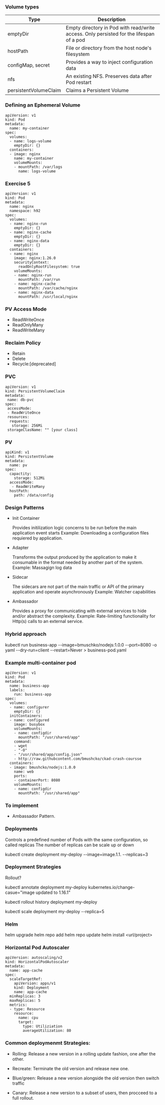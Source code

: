 ###  Volume types

|Type | Description |
| --- | ----------- |
| emptyDir | Empty directory in Pod with read/write access. Only persisted for the lifespan of a pod|
| hostPath | File or directory from the host node's filesystem |
| configMap, secret | Provides a way to inject configuration data |
| nfs | An existing NFS. Preserves data after Pod restart |
| persistentVolumeClaim | Claims a Persistent Volume | 

### Defining an Ephemeral Volume

```
apiVersion: v1
kind: Pod
metadata:
  name: my-container
spec:
  volumes:
  - name: logs-volume
    emptyDir: {}
  containers:
  - image: nginx
    name: my-container
    volumeMounts:
    - mountPath: /var/logs
      name: logs-volume
```


### Exercise 5

```
apiVersion: v1
kind: Pod
metadata:
  name: nginx
  namespace: h92
spec:
  volumes:
  - name: nginx-run
    emptyDir: {}
  - name: nginx-cache
    emptyDir: {}
  - name: nginx-data
    emptyDir: {}
  containers:
  - name: nginx
    image: nginx:1.26.0
    securityContext:
      readOnlyRootFilesystem: true 
    volumeMounts:
    - name: nginx-run
      mountPath: /var/run
    - name: nginx-cache
      mountPath: /var/cache/nginx
    - name: nginx-data
      mountPath: /usr/local/nginx
```
### PV Access Mode

- ReadWriteOnce
- ReadOnlyMany
- ReadWriteMany



### Reclaim Policy

- Retain
- Delete
- Recycle:[deprecated]


### PVC

```
apiVersion: v1
kind: PersistentVolumeClaim
metadata:
 name: db-pvc
spec:
 accessMode:
 - ReadWriteOnce
 resources:
  requests:
   storage: 256Mi
 storageClasName: "" [your class]	

```

### PV

```
apiKind: v1
kind: PersistentVolume
metadata:
  name: pv
spec:
  capactity:
    storage: 512Mi
  accessMode:
   - ReadWriteMany
  hostPath:
    path: /data/config

``` 

### Design Patterns

- Init Container

	Provides initilization logic concerns to be run before the main application event starts
        Example: Downloading a configuration files requiered by application.


- Adapter

	Transforms the output produced by  the application to make it consumable in the format
        needed by another part of the system.
	Example: Massagign log data

- Sidecar

	The sidecars are not part of the main traffic
	or API of the primary application and operate asynchronously 
	Example: Watcher capabilities


- Ambassador

	Provides a proxy for communicating with external services
	to hide and/or abstract the complexity.
	Example: Rate-limiting functionality for Http(s) calls to an external service.


### Hybrid approach

kubectl run business-app --image=bmuschko/nodejs:1.0.0 --port=8080 -o yaml --dry-run=client --restart=Never > business-pod.yaml



### Example multi-container pod

```
apiVersion: v1
kind: Pod
metadata:
  name: business-app
  labels:
    run: business-app
spec:
  volumes:
  - name: configurer
    emptyDir: {}
  initContainers:
  - name: configured
    image: busybox
    volumeMounts:
    - name: configdir
      mountPath: "/usr/shared/app"
    command:
    - wget
    - "-O"
    - "/usr/shared/app/config.json"
    - http://raw.githubcontent.com/bmushcko/ckad-crash-coursse
  containers:
  - image: bmushcko/nodejs:1.0.0
    name: web
    ports:
    - containerPort: 8080
    volumeMounts:
    - name: configdir
      mountPath: "/usr/shared/app"
```

### To implement

- Ambassador Pattern.


### Deployments

Controls a predefined number of Pods with the same configuration, so called replicas
The number of replicas can be scale up or down


kubectl create deployment my-deploy --image=image.1.1. --replicas=3



### Deployment Strategies

Rollout? 

kubectl annotate deployment my-deploy kubernetes.io/change-casue="image updated to 1.16.1"

kubectl rollout history deployment my-deploy

kubectl scale deployment my-deploy --replica=5





### Helm

helm upgrade
helm repo add
helm repo update
helm install <release> <url/project>


### Horizontal Pod Autoscaler

```
apiVersion: autoscaling/v2
kind: HorizontalPodAutoscaler
metadata:
  name: app-cache
spec:
  scaleTargetRef:
    apiVersion: apps/v1
    kind: Deployment
    name: app-cache
  minReplicas: 3
  maxReplicas: 5
  metrics:
  - type: Resource
    resource:
      name: cpu
      target:
        type: Utiliziation
        averageUtilization: 80

```

### Common deploymenmt Strategies:

- Rolling: Release a new version in a rolling update fashion, one after the other.


- Recreate: Terminate the old version and release new one.


- Blue/green: Release a new version alongside the old version then switch traffic


- Canary: Release a new version to a subset of users, then procceed to a full rollout.



